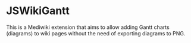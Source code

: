 JSWikiGantt
===========

This is a Mediwiki extension that aims to allow adding Gantt charts (diagrams) to wiki pages without the need of exporting diagrams to PNG.

